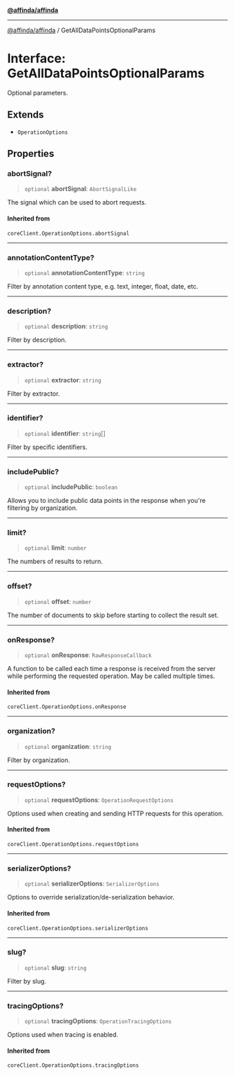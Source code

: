 [**@affinda/affinda**](../README.md)

***

[@affinda/affinda](../globals.md) / GetAllDataPointsOptionalParams

# Interface: GetAllDataPointsOptionalParams

Optional parameters.

## Extends

- `OperationOptions`

## Properties

### abortSignal?

> `optional` **abortSignal**: `AbortSignalLike`

The signal which can be used to abort requests.

#### Inherited from

`coreClient.OperationOptions.abortSignal`

***

### annotationContentType?

> `optional` **annotationContentType**: `string`

Filter by annotation content type, e.g. text, integer, float, date, etc.

***

### description?

> `optional` **description**: `string`

Filter by description.

***

### extractor?

> `optional` **extractor**: `string`

Filter by extractor.

***

### identifier?

> `optional` **identifier**: `string`[]

Filter by specific identifiers.

***

### includePublic?

> `optional` **includePublic**: `boolean`

Allows you to include public data points in the response when you're filtering by organization.

***

### limit?

> `optional` **limit**: `number`

The numbers of results to return.

***

### offset?

> `optional` **offset**: `number`

The number of documents to skip before starting to collect the result set.

***

### onResponse?

> `optional` **onResponse**: `RawResponseCallback`

A function to be called each time a response is received from the server
while performing the requested operation.
May be called multiple times.

#### Inherited from

`coreClient.OperationOptions.onResponse`

***

### organization?

> `optional` **organization**: `string`

Filter by organization.

***

### requestOptions?

> `optional` **requestOptions**: `OperationRequestOptions`

Options used when creating and sending HTTP requests for this operation.

#### Inherited from

`coreClient.OperationOptions.requestOptions`

***

### serializerOptions?

> `optional` **serializerOptions**: `SerializerOptions`

Options to override serialization/de-serialization behavior.

#### Inherited from

`coreClient.OperationOptions.serializerOptions`

***

### slug?

> `optional` **slug**: `string`

Filter by slug.

***

### tracingOptions?

> `optional` **tracingOptions**: `OperationTracingOptions`

Options used when tracing is enabled.

#### Inherited from

`coreClient.OperationOptions.tracingOptions`
